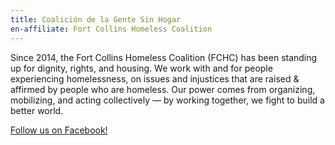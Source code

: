 ```yaml
---
title: Coalición de la Gente Sin Hogar
en-affiliate: Fort Collins Homeless Coalition
---
```

Since 2014, the Fort Collins Homeless Coalition (FCHC) has been standing up for dignity, rights, and housing. We work with and for people experiencing homelessness, on issues and injustices that are raised & affirmed by people who are homeless. Our power comes from organizing, mobilizing, and acting collectively — by working together, we fight to build a better world.

[Follow us on Facebook!](https://www.facebook.com/Fort-Collins-Homeless-Coalition-1712200239071528)
